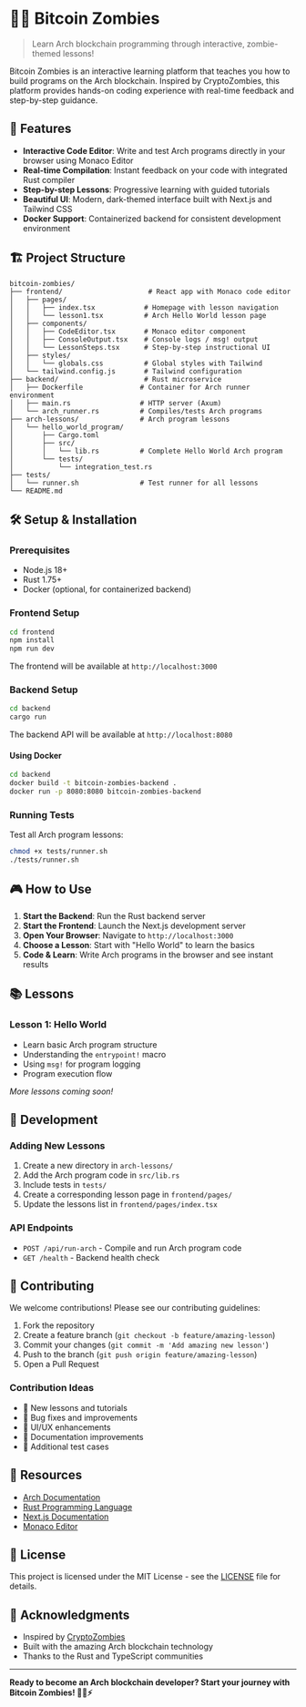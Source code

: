 # 🧟‍♂️ Bitcoin Zombies

> Learn Arch blockchain programming through interactive, zombie-themed lessons!

Bitcoin Zombies is an interactive learning platform that teaches you how to build programs on the Arch blockchain. Inspired by CryptoZombies, this platform provides hands-on coding experience with real-time feedback and step-by-step guidance.

## 🚀 Features

- **Interactive Code Editor**: Write and test Arch programs directly in your browser using Monaco Editor
- **Real-time Compilation**: Instant feedback on your code with integrated Rust compiler
- **Step-by-step Lessons**: Progressive learning with guided tutorials
- **Beautiful UI**: Modern, dark-themed interface built with Next.js and Tailwind CSS
- **Docker Support**: Containerized backend for consistent development environment

## 🏗️ Project Structure

```
bitcoin-zombies/
├── frontend/                     # React app with Monaco code editor
│   ├── pages/
│   │   ├── index.tsx            # Homepage with lesson navigation
│   │   └── lesson1.tsx          # Arch Hello World lesson page
│   ├── components/
│   │   ├── CodeEditor.tsx       # Monaco editor component
│   │   ├── ConsoleOutput.tsx    # Console logs / msg! output
│   │   └── LessonSteps.tsx      # Step-by-step instructional UI
│   ├── styles/
│   │   └── globals.css          # Global styles with Tailwind
│   └── tailwind.config.js       # Tailwind configuration
├── backend/                     # Rust microservice
│   ├── Dockerfile              # Container for Arch runner environment
│   ├── main.rs                 # HTTP server (Axum)
│   └── arch_runner.rs          # Compiles/tests Arch programs
├── arch-lessons/               # Arch program lessons
│   └── hello_world_program/
│       ├── Cargo.toml
│       ├── src/
│       │   └── lib.rs          # Complete Hello World Arch program
│       └── tests/
│           └── integration_test.rs
├── tests/
│   └── runner.sh               # Test runner for all lessons
└── README.md
```

## 🛠️ Setup & Installation

### Prerequisites

- Node.js 18+
- Rust 1.75+
- Docker (optional, for containerized backend)

### Frontend Setup

```bash
cd frontend
npm install
npm run dev
```

The frontend will be available at `http://localhost:3000`

### Backend Setup

```bash
cd backend
cargo run
```

The backend API will be available at `http://localhost:8080`

#### Using Docker

```bash
cd backend
docker build -t bitcoin-zombies-backend .
docker run -p 8080:8080 bitcoin-zombies-backend
```

### Running Tests

Test all Arch program lessons:

```bash
chmod +x tests/runner.sh
./tests/runner.sh
```

## 🎮 How to Use

1. **Start the Backend**: Run the Rust backend server
2. **Start the Frontend**: Launch the Next.js development server
3. **Open Your Browser**: Navigate to `http://localhost:3000`
4. **Choose a Lesson**: Start with "Hello World" to learn the basics
5. **Code & Learn**: Write Arch programs in the browser and see instant results

## 📚 Lessons

### Lesson 1: Hello World

- Learn basic Arch program structure
- Understanding the `entrypoint!` macro
- Using `msg!` for program logging
- Program execution flow

_More lessons coming soon!_

## 🔧 Development

### Adding New Lessons

1. Create a new directory in `arch-lessons/`
2. Add the Arch program code in `src/lib.rs`
3. Include tests in `tests/`
4. Create a corresponding lesson page in `frontend/pages/`
5. Update the lessons list in `frontend/pages/index.tsx`

### API Endpoints

- `POST /api/run-arch` - Compile and run Arch program code
- `GET /health` - Backend health check

## 🤝 Contributing

We welcome contributions! Please see our contributing guidelines:

1. Fork the repository
2. Create a feature branch (`git checkout -b feature/amazing-lesson`)
3. Commit your changes (`git commit -m 'Add amazing new lesson'`)
4. Push to the branch (`git push origin feature/amazing-lesson`)
5. Open a Pull Request

### Contribution Ideas

- 📖 New lessons and tutorials
- 🐛 Bug fixes and improvements
- 🎨 UI/UX enhancements
- 📝 Documentation improvements
- 🧪 Additional test cases

## 🔗 Resources

- [Arch Documentation](https://docs.arch.so/)
- [Rust Programming Language](https://doc.rust-lang.org/)
- [Next.js Documentation](https://nextjs.org/docs)
- [Monaco Editor](https://microsoft.github.io/monaco-editor/)

## 📄 License

This project is licensed under the MIT License - see the [LICENSE](LICENSE) file for details.

## 🙏 Acknowledgments

- Inspired by [CryptoZombies](https://cryptozombies.io/)
- Built with the amazing Arch blockchain technology
- Thanks to the Rust and TypeScript communities

---

**Ready to become an Arch blockchain developer? Start your journey with Bitcoin Zombies! 🧟‍♂️⚡**
